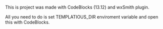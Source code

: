 
This is project was made with CodeBlocks (13.12) and wxSmith plugin.

All you need to do is set TEMPLATIOUS_DIR enviroment variable and open this with CodeBlocks.
